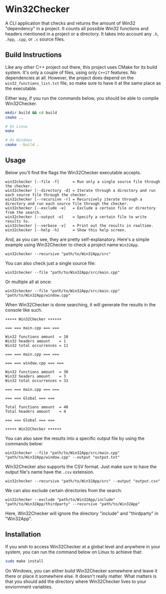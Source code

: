 # Win32Checker 

A CLI application that checks and returns the amount of Win32 "dependency" in a project. It counts all possible Win32 functions and headers mentioned in a project or a directory. It takes into account any `.h`, `.hpp`, `.cpp`, or `.c` source files.

## Build Instructions

Like any other C++ project out there, this project uses CMake for its build system. It's only a couple of files, using only `C++17` features. No dependencies at all. However, the project does depend on the `win32_functions_list.txt` file, so make sure to have it at the same place as the executable.

Either way, if you run the commands below, you should be able to compile Win32Checker. 


```bash
mkdir build && cd build 
cmake ..

# On Linux
make

# On Windows
cmake --build .
```
## Usage 

Below you'll find the flags the Win32Checker executable accepts.

```
win32checker [--file -f]      = Run only a single source file through the checker.
win32checker [--directory -d] = Iterate through a directory and run each source file through the checker.
win32checker [--recursive -r] = Recursively iterate through a directory and run each source file through the checker.
win32checker [--exclude -e]   = Exclude a certain file or directory from the search.
win32checker [--output -o]    = Specify a certain file to write results to.
win32checker [--verbose -v]   = Print out the results in realtime.
win32checker [--help -h]      = Show this help screen.
```

And, as you can see, they are pretty self-explanatory. Here's a simple example using Win32Checker to check a project name `Win32App`.

```
win32checker --recursive "path/to/Win32App/src"
```

You can also check just a single source file:


```
win32checker --file "path/to/Win32App/src/main.cpp"
```

Or multiple all at once: 


```
win32checker --file "path/to/Win32App/src/main.cpp" "path/to/Win32App/window.cpp"
```

When Win32Checker is done searching, it will generate the results in the console like such.


```
+++++ Win32Checker ++++++

=== === main.cpp === ===

Win32 functions amount  = 10
Win32 headers amount    = 1
Win32 total occurrences = 11

=== === main.cpp === ===

=== === window.cpp === ===

Win32 functions amount  = 30
Win32 headers amount    = 3
Win32 total occurrences = 33

=== === main.cpp === ===

=== === Global === ===

Total functions amount  = 40
Total headers amount    = 4

=== === Global === ===

+++++ Win32Checker ++++++
```

You can also save the results into a specific output file by using the commands below: 

```
win32checker --file "path/to/Win32App/src/main.cpp" "path/to/Win32App/window.cpp" --output "output.txt"
```

Win32Checker also supports the CSV format. Just make sure to have the output file's name have the `.csv` extension. 

```
win32checker --recursive "path/to/Win32App/src" --output "output.csv"
```

We can also exclude certain directories from the search:

```
win32checker --exclude "path/to/Win32App/include" "path/to/Win32App/thirdparty" --recursive "path/to/Win32App"
```

Here, Win32Checker will ignore the directory "include" and "thirdparty" in "Win32App".

## Installation 

If you wish to access Win32Checker at a global level and anywhere in your system, you can run the command below on Linux to achieve that:


```bash
sudo make install
```

On Windows, you can either build Win32Checker somewhere and leave it there or place it somewhere else. It doesn't really matter. What matters is that you should add the directory where Win32Checker lives to your enviornment variables.
